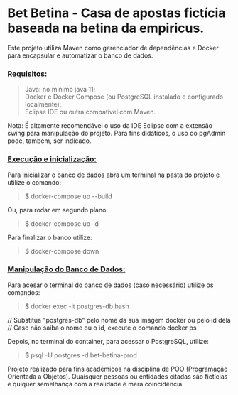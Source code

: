 <h1 >Bet Betina - </ <h3>Casa de apostas fictícia baseada na betina da empiricus.</h3></h1> 

Este projeto utiliza Maven como gerenciador de dependências e Docker para encapsular e automatizar o banco de dados.

<u><h3>Requisitos: </h3></u>

> Java: no mínimo java 11; <br>
Docker e Docker Compose (ou PostgreSQL instalado e configurado localmente);<br>
Eclipse IDE ou outra compatível com Maven.

Nota: É altamente recomendável o uso da IDE Eclipse com a extensão swing para manipulação do projeto. Para fins didáticos, o uso do pgAdmin pode, também, ser indicado.

<u><h3>Execução e inicialização: </h3></u>

Para inicializar o banco de dados abra um terminal na pasta do projeto e utilize o comando:

> $ docker-compose up --build 

Ou, para rodar em segundo plano:

> $ docker-compose up -d

Para finalizar o banco utilize:

> $ docker-compose down

<u><h3>Manipulação do Banco de Dados: </h3></u>

Para acesar o terminal do banco de dados (caso necessário) utilize os comandos:

>$ docker exec -it postgres-db bash

// Substitua "postgres-db" pelo nome da sua imagem docker ou pelo id dela
// Caso não saiba o nome ou o id, execute o comando docker ps

Depois, no terminal do container, para acessar o PostgreSQL, utilize:

> $ psql -U postgres -d bet-betina-prod

Projeto realizado para fins acadêmicos na disciplina de POO (Programação Orientada a Objetos). Quaisquer pessoas ou entidades citadas são fictícias e qulquer semelhança com a realidade é mera coincidência.
